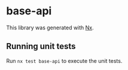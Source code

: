 # base-api

This library was generated with [Nx](https://nx.dev).

## Running unit tests

Run `nx test base-api` to execute the unit tests.
